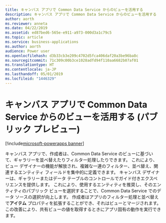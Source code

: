 ```yaml
---
title: キャンバス アプリで Common Data Service からのビューを活用する
description: キャンバス アプリで Common Data Service からのビューを活用する
author: aorth
ms.reviewer: anneta
ms.date: 04/22/2019
ms.assetid: ed87bed6-565e-e911-a973-000d3a1c79c5
ms.topic: article
ms.service: business-applications
ms.author: aorth
audience: Power user
ms.openlocfilehash: d3b33cb3e209c4702d5fca406daf20a3be96ba8c
ms.sourcegitcommit: 71c309c00b3ce1028adfd94f110aa6682b07af01
ms.translationtype: HT
ms.contentlocale: ja-JP
ms.lasthandoff: 05/01/2019
ms.locfileid: "1446329"
---
```

# <a name="leverage-views-from-common-data-service-in-canvas-apps-public-preview"></a>キャンバス アプリで Common Data Service からのビューを活用する (パブリック プレビュー)

[!include[microsoft-powerapps banner](../includes/microsoft-powerapps.md)]

キャンバス アプリで、作成者は、Common Data Service のビューに基づいて、ギャラリーを並べ替えたりフィルター処理したりできます。 これにより、ビュー デザイナーの機能が解放され、複雑な一連のフィルター、並べ替え、関連するエンティティ フィールドを集中的に定義できます。 キャンバス デザイナーは、ギャラリーまたはデータ テーブルのコントロールでガイド付きエクスペリエンスを提供します。 これにより、使用するエンティティを推奨し、そのエンティティのパブリック ビューを選択することで、Common Data Service でのデータ ソースの選択が向上します。 作成者はアプリのフィルター処理と並べ替えで**アイテム** プロパティを拡張することができ、それはビューとマージされます。 この改善により、共有ビューの値を取得するときにアプリ固有の動作を実行できます。
